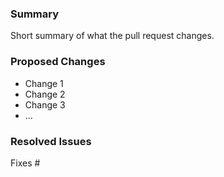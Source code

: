 ### Summary

Short summary of what the pull request changes.

### Proposed Changes

-   Change 1
-   Change 2
-   Change 3
-   ...

### Resolved Issues

Fixes #